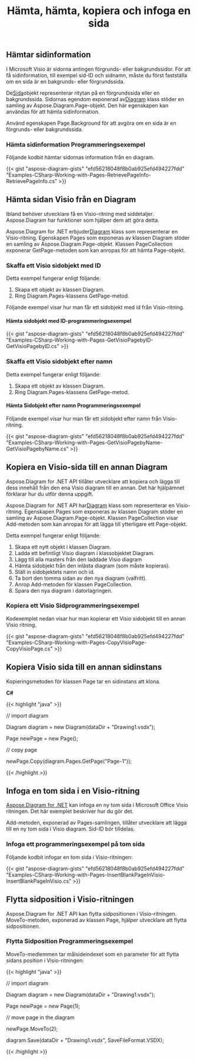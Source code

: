 ﻿---
title: Hämta, hämta, kopiera och infoga en sida
type: docs
weight: 10
url: /sv/net/retrieve-get-copy-and-insert-a-page/
description: Det här avsnittet förklarar hur man infogar en sida, kopierar en sida eller får sidinformation med Aspose.Diagram.
---
## **Hämtar sidinformation**
I Microsoft Visio är sidorna antingen förgrunds- eller bakgrundssidor. För att få sidinformation, till exempel sid-ID och sidnamn, måste du först fastställa om en sida är en bakgrunds- eller förgrundssida.

 De[Sida](http://www.aspose.com/api/net/diagram/aspose.diagram/page)objekt representerar ritytan på en förgrundssida eller en bakgrundssida. Sidornas egendom exponerad av[Diagram](http://www.aspose.com/api/net/diagram/aspose.diagram/diagram) klass stöder en samling av Aspose.Diagram.Page-objekt. Den här egenskapen kan användas för att hämta sidinformation.

Använd egenskapen Page.Background för att avgöra om en sida är en förgrunds- eller bakgrundssida.
### **Hämta sidinformation Programmeringsexempel**
Följande kodbit hämtar sidornas information från en diagram.

{{< gist "aspose-diagram-gists" "efd56218048f8b0ab925efd494227fdd" "Examples-CSharp-Working-with-Pages-RetrievePageInfo-RetrievePageInfo.cs" >}}
## **Hämta sidan Visio från en Diagram**
Ibland behöver utvecklare få en Visio-ritning med siddetaljer. Aspose.Diagram har funktioner som hjälper dem att göra detta.

 Aspose.Diagram for .NET erbjuder[Diagram](http://www.aspose.com/api/net/diagram/aspose.diagram/diagram) klass som representerar en Visio-ritning. Egenskapen Pages som exponeras av klassen Diagram stöder en samling av Aspose.Diagram.Page-objekt. Klassen PageCollection exponerar GetPage-metoden som kan anropas för att hämta Page-objekt.
### **Skaffa ett Visio sidobjekt med ID**
Detta exempel fungerar enligt följande:

1. Skapa ett objekt av klassen Diagram.
1. Ring Diagram.Pages-klassens GetPage-metod.

Följande exempel visar hur man får ett sidobjekt med id från Visio-ritning.
#### **Hämta sidobjekt med ID-programmeringsexempel**
{{< gist "aspose-diagram-gists" "efd56218048f8b0ab925efd494227fdd" "Examples-CSharp-Working-with-Pages-GetVisioPagebyID-GetVisioPagebyID.cs" >}}
### **Skaffa ett Visio sidobjekt efter namn**
Detta exempel fungerar enligt följande:

1. Skapa ett objekt av klassen Diagram.
1. Ring Diagram.Pages-klassens GetPage-metod.
#### **Hämta Sidobjekt efter namn Programmeringsexempel**
Följande exempel visar hur man får ett sidobjekt efter namn från Visio-ritning.

{{< gist "aspose-diagram-gists" "efd56218048f8b0ab925efd494227fdd" "Examples-CSharp-Working-with-Pages-GetVisioPagebyName-GetVisioPagebyName.cs" >}}
## **Kopiera en Visio-sida till en annan Diagram**
Aspose.Diagram for .NET API tillåter utvecklare att kopiera och lägga till dess innehåll från den ena Visio diagram till en annan. Det här hjälpämnet förklarar hur du utför denna uppgift.

 Aspose.Diagram for .NET API har[Diagram](http://www.aspose.com/api/net/diagram/aspose.diagram/diagram) klass som representerar en Visio-ritning. Egenskapen Pages som exponeras av klassen Diagram stöder en samling av Aspose.Diagram.Page-objekt. Klassen PageCollection visar Add-metoden som kan anropas för att lägga till ytterligare ett Page-objekt.

Detta exempel fungerar enligt följande:

1. Skapa ett nytt objekt i klassen Diagram.
1. Ladda ett befintligt Visio diagram i klassobjektet Diagram.
1. Lägg till alla masters från den laddade Visio diagram
1. Hämta sidobjekt från den inlästa diagram (som måste kopieras).
1. Ställ in sidobjektets namn och id.
1. Ta bort den tomma sidan av den nya diagram (valfritt).
1. Anrop Add-metoden för klassen PageCollection.
1. Spara den nya diagram i datorlagringen.
### **Kopiera ett Visio Sidprogrammeringsexempel**
Kodexemplet nedan visar hur man kopierar ett Visio sidobjekt till en annan Visio ritning.

{{< gist "aspose-diagram-gists" "efd56218048f8b0ab925efd494227fdd" "Examples-CSharp-Working-with-Pages-CopyVisioPage-CopyVisioPage.cs" >}}
## **Kopiera Visio sida till en annan sidinstans**
Kopieringsmetoden för klassen Page tar en sidinstans att klona.

**C#**

{{< highlight "java" >}}

 // import diagram

Diagram diagram = new Diagram(dataDir + "Drawing1.vsdx");

Page newPage = new Page();

// copy page

newPage.Copy(diagram.Pages.GetPage("Page-1"));

{{< /highlight >}}
## **Infoga en tom sida i en Visio-ritning**
[Aspose.Diagram for .NET](http://www.aspose.com/.net/diagram-component.aspx) kan infoga en ny tom sida i Microsoft Office Visio ritningen. Det här exemplet beskriver hur du gör det.

Add-metoden, exponerad av Pages-samlingen, tillåter utvecklare att lägga till en ny tom sida i Visio diagram. Sid-ID bör tilldelas.
### **Infoga ett programmeringsexempel på tom sida**
Följande kodbit infogar en tom sida i Visio-ritningen:

{{< gist "aspose-diagram-gists" "efd56218048f8b0ab925efd494227fdd" "Examples-CSharp-Working-with-Pages-InsertBlankPageInVisio-InsertBlankPageInVisio.cs" >}}
## **Flytta sidposition i Visio-ritningen**
Aspose.Diagram for .NET API kan flytta sidpositionen i Visio-ritningen. MoveTo-metoden, exponerad av klassen Page, hjälper utvecklare att flytta sidpositionen.
### **Flytta Sidposition Programmeringsexempel**
MoveTo-medlemmen tar målsideindexet som en parameter för att flytta sidans position i Visio-ritningen:

{{< highlight "java" >}}

 // import diagram

Diagram diagram = new Diagram(dataDir + "Drawing1.vsdx");

Page newPage = new Page(1);

// move page in the diagram

newPage.MoveTo(2);

diagram.Save(dataDir + "Drawing1.vsdx", SaveFileFormat.VSDX);

{{< /highlight >}}
